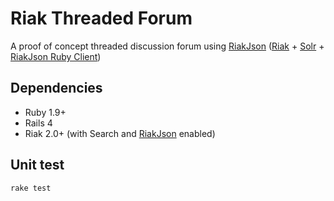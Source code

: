 Riak Threaded Forum
===================

A proof of concept threaded discussion forum 
using [RiakJson](https://github.com/basho-labs/riak_json) ([Riak](https://github.com/basho/riak) + 
[Solr](https://github.com/basho/yokozuna) + 
[RiakJson Ruby Client](https://github.com/basho-labs/riak_json_ruby_client))

## Dependencies
 - Ruby 1.9+
 - Rails 4
 - Riak 2.0+ (with Search and [RiakJson](https://github.com/basho-labs/riak_json) enabled)
 
 ## Unit test
 ```bash
 rake test
 ```
